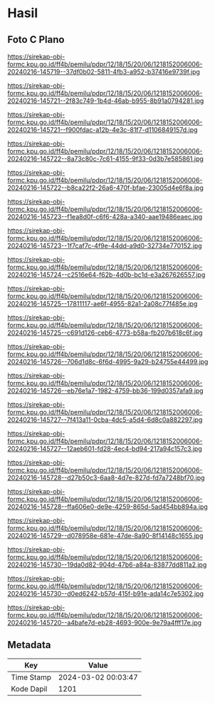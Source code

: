 # Hasil

## Foto C Plano

https://sirekap-obj-formc.kpu.go.id/ff4b/pemilu/pdpr/12/18/15/20/06/1218152006006-20240216-145719--37df0b02-5811-4fb3-a952-b37416e9739f.jpg

https://sirekap-obj-formc.kpu.go.id/ff4b/pemilu/pdpr/12/18/15/20/06/1218152006006-20240216-145721--2f83c749-1b4d-46ab-b955-8b91a0794281.jpg

https://sirekap-obj-formc.kpu.go.id/ff4b/pemilu/pdpr/12/18/15/20/06/1218152006006-20240216-145721--f900fdac-a12b-4e3c-81f7-d1106849157d.jpg

https://sirekap-obj-formc.kpu.go.id/ff4b/pemilu/pdpr/12/18/15/20/06/1218152006006-20240216-145722--8a73c80c-7c61-4155-9f33-0d3b7e585861.jpg

https://sirekap-obj-formc.kpu.go.id/ff4b/pemilu/pdpr/12/18/15/20/06/1218152006006-20240216-145722--b8ca22f2-26a6-470f-bfae-23005d4e6f8a.jpg

https://sirekap-obj-formc.kpu.go.id/ff4b/pemilu/pdpr/12/18/15/20/06/1218152006006-20240216-145723--f1ea8d0f-c6f6-428a-a340-aae19486eaec.jpg

https://sirekap-obj-formc.kpu.go.id/ff4b/pemilu/pdpr/12/18/15/20/06/1218152006006-20240216-145723--1f7caf7c-4f9e-44dd-a9d0-32734e770152.jpg

https://sirekap-obj-formc.kpu.go.id/ff4b/pemilu/pdpr/12/18/15/20/06/1218152006006-20240216-145724--c2516e64-f62b-4d0b-bc1d-e3a267626557.jpg

https://sirekap-obj-formc.kpu.go.id/ff4b/pemilu/pdpr/12/18/15/20/06/1218152006006-20240216-145725--17811117-ae6f-4955-82a1-2a08c77f485e.jpg

https://sirekap-obj-formc.kpu.go.id/ff4b/pemilu/pdpr/12/18/15/20/06/1218152006006-20240216-145725--c691d126-ceb6-4773-b58a-fb207b618c6f.jpg

https://sirekap-obj-formc.kpu.go.id/ff4b/pemilu/pdpr/12/18/15/20/06/1218152006006-20240216-145726--706d1d8c-6f6d-4995-9a29-b24755e44499.jpg

https://sirekap-obj-formc.kpu.go.id/ff4b/pemilu/pdpr/12/18/15/20/06/1218152006006-20240216-145726--eb76e1a7-1982-4759-bb36-199d0357afa9.jpg

https://sirekap-obj-formc.kpu.go.id/ff4b/pemilu/pdpr/12/18/15/20/06/1218152006006-20240216-145727--7f413a11-0cba-4dc5-a5d4-6d8c0a882297.jpg

https://sirekap-obj-formc.kpu.go.id/ff4b/pemilu/pdpr/12/18/15/20/06/1218152006006-20240216-145727--12aeb601-fd28-4ec4-bd94-217a94c157c3.jpg

https://sirekap-obj-formc.kpu.go.id/ff4b/pemilu/pdpr/12/18/15/20/06/1218152006006-20240216-145728--d27b50c3-6aa8-4d7e-827d-fd7a7248bf70.jpg

https://sirekap-obj-formc.kpu.go.id/ff4b/pemilu/pdpr/12/18/15/20/06/1218152006006-20240216-145728--ffa606e0-de9e-4259-865d-5ad454bb894a.jpg

https://sirekap-obj-formc.kpu.go.id/ff4b/pemilu/pdpr/12/18/15/20/06/1218152006006-20240216-145729--d078958e-681e-47de-8a90-8f14148c1655.jpg

https://sirekap-obj-formc.kpu.go.id/ff4b/pemilu/pdpr/12/18/15/20/06/1218152006006-20240216-145730--19da0d82-904d-47b6-a84a-83877dd811a2.jpg

https://sirekap-obj-formc.kpu.go.id/ff4b/pemilu/pdpr/12/18/15/20/06/1218152006006-20240216-145730--d0ed6242-b57d-415f-b91e-ada14c7e5302.jpg

https://sirekap-obj-formc.kpu.go.id/ff4b/pemilu/pdpr/12/18/15/20/06/1218152006006-20240216-145720--a4bafe7d-eb28-4693-900e-9e79a4fff17e.jpg


## Metadata

| Key        | Value               |
| ---------- | ------------------- |
| Time Stamp | 2024-03-02 00:03:47 |
| Kode Dapil | 1201                |



